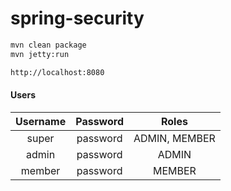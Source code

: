 # spring-security

```bash
mvn clean package
mvn jetty:run
```

```html
http://localhost:8080
```

#### Users
| Username | Password | Roles         |
| :------: | :------: | :-----------: |
| super    | password | ADMIN, MEMBER |
| admin    | password | ADMIN         |
| member   | password | MEMBER        |
